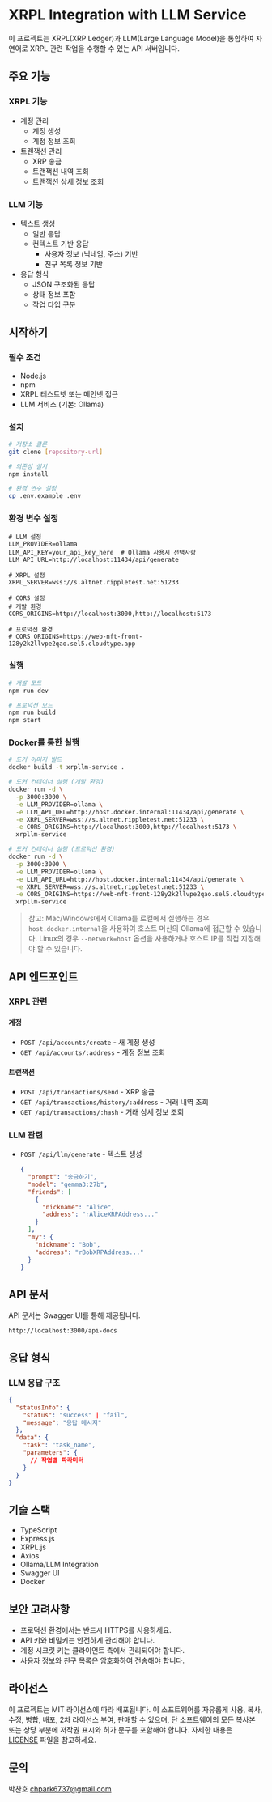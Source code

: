 # XRPL Integration with LLM Service

이 프로젝트는 XRPL(XRP Ledger)과 LLM(Large Language Model)을 통합하여 자연어로 XRPL 관련 작업을 수행할 수 있는 API 서버입니다.

## 주요 기능

### XRPL 기능
- 계정 관리
  - 계정 생성
  - 계정 정보 조회
- 트랜잭션 관리
  - XRP 송금
  - 트랜잭션 내역 조회
  - 트랜잭션 상세 정보 조회

### LLM 기능
- 텍스트 생성
  - 일반 응답
  - 컨텍스트 기반 응답
    - 사용자 정보 (닉네임, 주소) 기반
    - 친구 목록 정보 기반
- 응답 형식
  - JSON 구조화된 응답
  - 상태 정보 포함
  - 작업 타입 구분

## 시작하기

### 필수 조건
- Node.js
- npm
- XRPL 테스트넷 또는 메인넷 접근
- LLM 서비스 (기본: Ollama)

### 설치

```bash
# 저장소 클론
git clone [repository-url]

# 의존성 설치
npm install

# 환경 변수 설정
cp .env.example .env
```

### 환경 변수 설정

```env
# LLM 설정
LLM_PROVIDER=ollama
LLM_API_KEY=your_api_key_here  # Ollama 사용시 선택사항
LLM_API_URL=http://localhost:11434/api/generate

# XRPL 설정
XRPL_SERVER=wss://s.altnet.rippletest.net:51233

# CORS 설정
# 개발 환경
CORS_ORIGINS=http://localhost:3000,http://localhost:5173

# 프로덕션 환경
# CORS_ORIGINS=https://web-nft-front-128y2k2llvpe2qao.sel5.cloudtype.app
```

### 실행

```bash
# 개발 모드
npm run dev

# 프로덕션 모드
npm run build
npm start
```

### Docker를 통한 실행

```bash
# 도커 이미지 빌드
docker build -t xrpllm-service .

# 도커 컨테이너 실행 (개발 환경)
docker run -d \
  -p 3000:3000 \
  -e LLM_PROVIDER=ollama \
  -e LLM_API_URL=http://host.docker.internal:11434/api/generate \
  -e XRPL_SERVER=wss://s.altnet.rippletest.net:51233 \
  -e CORS_ORIGINS=http://localhost:3000,http://localhost:5173 \
  xrpllm-service

# 도커 컨테이너 실행 (프로덕션 환경)
docker run -d \
  -p 3000:3000 \
  -e LLM_PROVIDER=ollama \
  -e LLM_API_URL=http://host.docker.internal:11434/api/generate \
  -e XRPL_SERVER=wss://s.altnet.rippletest.net:51233 \
  -e CORS_ORIGINS=https://web-nft-front-128y2k2llvpe2qao.sel5.cloudtype.app \
  xrpllm-service
```

> 참고: Mac/Windows에서 Ollama를 로컬에서 실행하는 경우 `host.docker.internal`을 사용하여 호스트 머신의 Ollama에 접근할 수 있습니다. Linux의 경우 `--network=host` 옵션을 사용하거나 호스트 IP를 직접 지정해야 할 수 있습니다.

## API 엔드포인트

### XRPL 관련

#### 계정
- `POST /api/accounts/create` - 새 계정 생성
- `GET /api/accounts/:address` - 계정 정보 조회

#### 트랜잭션
- `POST /api/transactions/send` - XRP 송금
- `GET /api/transactions/history/:address` - 거래 내역 조회
- `GET /api/transactions/:hash` - 거래 상세 정보 조회

### LLM 관련
- `POST /api/llm/generate` - 텍스트 생성
  ```json
  {
    "prompt": "송금하기",
    "model": "gemma3:27b",
    "friends": [
      {
        "nickname": "Alice",
        "address": "rAliceXRPAddress..."
      }
    ],
    "my": {
      "nickname": "Bob",
      "address": "rBobXRPAddress..."
    }
  }
  ```

## API 문서
API 문서는 Swagger UI를 통해 제공됩니다.
```
http://localhost:3000/api-docs
```

## 응답 형식

### LLM 응답 구조
```json
{
  "statusInfo": {
    "status": "success" | "fail",
    "message": "응답 메시지"
  },
  "data": {
    "task": "task_name",
    "parameters": {
      // 작업별 파라미터
    }
  }
}
```

## 기술 스택
- TypeScript
- Express.js
- XRPL.js
- Axios
- Ollama/LLM Integration
- Swagger UI
- Docker

## 보안 고려사항
- 프로덕션 환경에서는 반드시 HTTPS를 사용하세요.
- API 키와 비밀키는 안전하게 관리해야 합니다.
- 계정 시크릿 키는 클라이언트 측에서 관리되어야 합니다.
- 사용자 정보와 친구 목록은 암호화하여 전송해야 합니다.

## 라이선스
이 프로젝트는 MIT 라이선스에 따라 배포됩니다. 이 소프트웨어를 자유롭게 사용, 복사, 수정, 병합, 배포, 2차 라이선스 부여, 판매할 수 있으며, 단 소프트웨어의 모든 복사본 또는 상당 부분에 저작권 표시와 허가 문구를 포함해야 합니다. 자세한 내용은 [LICENSE](LICENSE.md) 파일을 참고하세요.

## 문의
박찬호 chpark6737@gmail.com